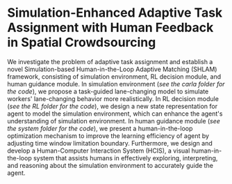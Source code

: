 # Simulation-Enhanced Adaptive Task Assignment with Human Feedback in Spatial Crowdsourcing
We investigate the problem of adaptive task assignment and establish a novel Simulation-based Human-in-the-Loop Adaptive Matching (SHLAM) framework, consisting of simulation environment, RL decision module, and human guidance module. In simulation environment (<em>see the carla folder for the code</em>), we propose a task-guided lane-changing model to simulate workers' lane-changing behavior more realistically. In RL decision module (<em>see the RL folder for the code</em>), we design a new state representation for agent to model the simulation environment, which can enhance the agent's understanding of simulation environment. In human guidance module (<em>see the system folder for the code</em>), we present a human-in-the-loop optimization mechanism to improve the learning efficiency of agent by adjusting time window limitation boundary. Furthermore, we design and develop a Human-Computer Interaction System (HCIS), a visual human-in-the-loop system that assists humans in effectively exploring, interpreting, and reasoning about the simulation environment to accurately guide the agent.
